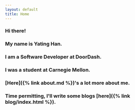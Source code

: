 ```yaml
---
layout: default
title: Home
---
```


### Hi there! 

### My name is Yating Han.

### I am a Software Developer at DoorDash.

### I was a student at Carnegie Mellon.

### [Here]({% link about.md %})'s a lot more about me.

### Time permitting, I'll write some blogs [here]({% link blog/index.html %}).
 